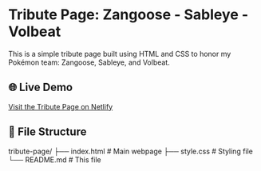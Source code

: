 # Tribute Page: Zangoose - Sableye - Volbeat

This is a simple tribute page built using HTML and CSS to honor my Pokémon team: Zangoose, Sableye, and Volbeat.

## 🌐 Live Demo

[Visit the Tribute Page on Netlify](https://tribute-page-zan-vol-sab.netlify.app/) 

## 📁 File Structure

tribute-page/
├── index.html # Main webpage
├── style.css # Styling file
└── README.md # This file